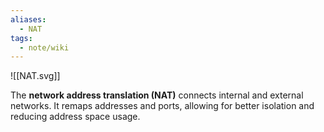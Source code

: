 ```yaml
---
aliases:
  - NAT
tags:
  - note/wiki
---
```

![[NAT.svg]]

The **network address translation (NAT)** connects internal and external networks. It remaps addresses and ports, allowing for better isolation and reducing address space usage.
